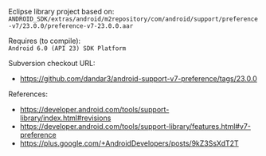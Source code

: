 Eclipse library project based on:<br/>
`ANDROID_SDK/extras/android/m2repository/com/android/support/preference-v7/23.0.0/preference-v7-23.0.0.aar`

Requires (to compile):<br/>
`Android 6.0 (API 23) SDK Platform`

Subversion checkout URL:<br/>
* https://github.com/dandar3/android-support-v7-preference/tags/23.0.0

References:
* https://developer.android.com/tools/support-library/index.html#revisions
* https://developer.android.com/tools/support-library/features.html#v7-preference
* https://plus.google.com/+AndroidDevelopers/posts/9kZ3SsXdT2T
